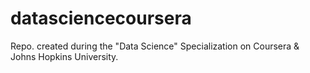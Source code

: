 datasciencecoursera
===================

Repo. created during the "Data Science" Specialization on Coursera &amp; Johns Hopkins University.
